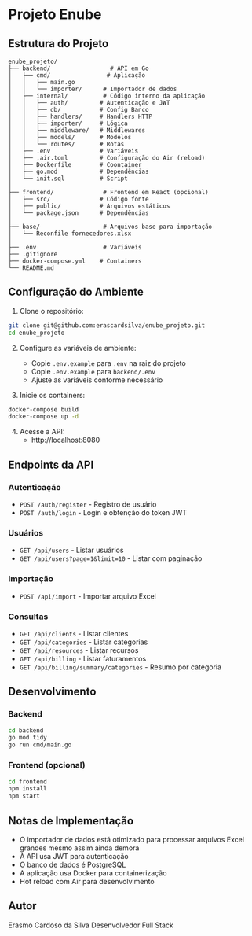 # Projeto Enube

## Estrutura do Projeto

```
enube_projeto/
├── backend/                 # API em Go
│   ├── cmd/                # Aplicação
│   │   ├── main.go        
│   │   └── importer/      # Importador de dados
│   ├── internal/          # Código interno da aplicação
│   │   ├── auth/         # Autenticação e JWT
│   │   ├── db/           # Config Banco
│   │   ├── handlers/     # Handlers HTTP
│   │   ├── importer/     # Lógica 
│   │   ├── middleware/   # Middlewares
│   │   ├── models/       # Modelos 
│   │   └── routes/       # Rotas 
│   ├── .env              # Variáveis
│   ├── .air.toml         # Configuração do Air (reload)
│   ├── Dockerfile        # Coontainer
│   ├── go.mod            # Dependências
│   └── init.sql          # Script 
│
├── frontend/              # Frontend em React (opcional)
│   ├── src/              # Código fonte
│   ├── public/           # Arquivos estáticos
│   └── package.json      # Dependências
│
├── base/                  # Arquivos base para importação
│   └── Reconfile fornecedores.xlsx
│
├── .env                   # Variáveis 
├── .gitignore            
├── docker-compose.yml    # Containers
└── README.md            
```

## Configuração do Ambiente

1. Clone o repositório:
```bash
git clone git@github.com:erascardsilva/enube_projeto.git
cd enube_projeto
```

2. Configure as variáveis de ambiente:
   - Copie `.env.example` para `.env` na raiz do projeto
   - Copie `.env.example` para `backend/.env`
   - Ajuste as variáveis conforme necessário

3. Inicie os containers:
```bash
docker-compose build
docker-compose up -d
```

4. Acesse a API:
   - http://localhost:8080

## Endpoints da API

### Autenticação
- `POST /auth/register` - Registro de usuário
- `POST /auth/login` - Login e obtenção do token JWT

### Usuários
- `GET /api/users` - Listar usuários
- `GET /api/users?page=1&limit=10` - Listar com paginação

### Importação
- `POST /api/import` - Importar arquivo Excel

### Consultas
- `GET /api/clients` - Listar clientes
- `GET /api/categories` - Listar categorias
- `GET /api/resources` - Listar recursos
- `GET /api/billing` - Listar faturamentos
- `GET /api/billing/summary/categories` - Resumo por categoria

## Desenvolvimento

### Backend
```bash
cd backend
go mod tidy
go run cmd/main.go
```

### Frontend (opcional)
```bash
cd frontend
npm install
npm start
```

## Notas de Implementação

- O importador de dados está otimizado para processar arquivos Excel grandes mesmo assim ainda demora
- A API usa JWT para autenticação
- O banco de dados é PostgreSQL
- A aplicação usa Docker para containerização
- Hot reload com Air para desenvolvimento

## Autor

Erasmo Cardoso da Silva
Desenvolvedor Full Stack 